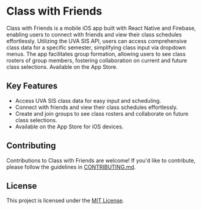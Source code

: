 # Class with Friends

Class with Friends is a mobile iOS app built with React Native and Firebase, enabling users to connect with friends and view their class schedules effortlessly. Utilizing the UVA SIS API, users can access comprehensive class data for a specific semester, simplifying class input via dropdown menus. The app facilitates group formation, allowing users to see class rosters of group members, fostering collaboration on current and future class selections. Available on the App Store.

## Key Features

- Access UVA SIS class data for easy input and scheduling.
- Connect with friends and view their class schedules effortlessly.
- Create and join groups to see class rosters and collaborate on future class selections.
- Available on the App Store for iOS devices.

## Contributing

Contributions to Class with Friends are welcome! If you'd like to contribute, please follow the guidelines in [CONTRIBUTING.md](CONTRIBUTING.md).

## License

This project is licensed under the [MIT License](LICENSE).

